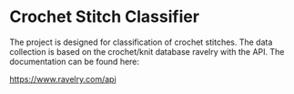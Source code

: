 # Crochet Stitch Classifier

The project is designed for classification of crochet stitches. 
The data collection is based on the crochet/knit database ravelry with the API.
The documentation can be found here: 

https://www.ravelry.com/api

